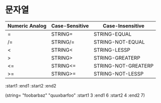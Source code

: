 # 문자열


| Numeric Analog | Case-Sensitive | Case-Insensitive    |
| -------------- | -------------- | ------------------- |
| =              | STRING=        | STRING-EQUAL        |
| /=             | STRING/=       | STRING-NOT-EQUAL    |
| <              | STRING<        | STRING-LESSP        |
| >              | STRING>        | STRING-GREATERP     |
| <=             | STRING<=       | STRING-NOT-GREATERP |
| >=             | STRING>=       | STRING-NOT-LESSP    |


:start1 
:end1 
:start2
:end2

(string= "foobarbaz" "quuxbarfoo" :start1 3 :end1 6 :start2 4 :end2 7)
